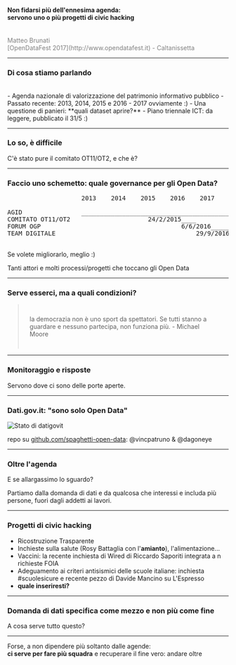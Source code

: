 
#### Non fidarsi più dell'ennesima agenda: <br/> servono uno o più progetti di civic hacking
<br>
<span style="color:gray">Matteo Brunati</span>
<br>
<span style="color:gray">[OpenDataFest 2017](http://www.opendatafest.it) - Caltanissetta</span>


---

### Di cosa stiamo parlando
<br>
- Agenda nazionale di valorizzazione del patrimonio informativo pubblico
- Passato recente: 2013, 2014, 2015 e 2016
- 2017 ovviamente :)
- Una questione di panieri: **quali dataset aprire?**
- Piano triennale ICT: da leggere, pubblicato il 31/5 :)

---

### Lo so, è difficile

C'è stato pure il comitato OT11/OT2, e che è?

---

### Faccio uno schemetto: quale governance per gli Open Data?

<pre>
                    2013    2014    2015    2016    2017

AGID                ____________________________________________
COMITATO OT11/OT2                     24/2/2015____
FORUM OGP                                      6/6/2016_________
TEAM DIGITALE                                      29/9/2016____ 
</pre>

<br/>
Se volete migliorarlo, meglio :) 
<p>Tanti attori e molti processi/progetti che toccano gli Open Data</p>

---

### Serve esserci, ma a quali condizioni?

<blockquote style="padding:25px">la democrazia non è uno sport da spettatori. Se tutti stanno a guardare e nessuno partecipa, non funziona più. - Michael Moore</blockquote>


---

### Monitoraggio e risposte

Servono dove ci sono delle porte aperte.


---

### Dati.gov.it: "sono solo Open Data"

![Stato di datigovit](https://github.com/spaghetti-open-data/opengov-watchdog/raw/master/dati-gov-it/datigov-timeline-integrazione-dati_01.png)

 repo su [github.com/spaghetti-open-data](https://github.com/spaghetti-open-data/opengov-watchdog): @vincpatruno & @dagoneye


---

### Oltre l'agenda

<p>E se allargassimo lo sguardo?</p>
Partiamo dalla domanda di dati e da qualcosa che interessi e includa più persone, fuori dagli addetti ai lavori.</p>


---

### Progetti di civic hacking

- Ricostruzione Trasparente
- Inchieste sulla salute (Rosy Battaglia con l'<strong>amianto</strong>), l'alimentazione...
- Vaccini: la recente inchiesta di Wired di Riccardo Saporiti integrata a n richieste FOIA
- Adeguamento ai criteri antisismici delle scuole italiane: inchiesta #scuolesicure e recente pezzo di Davide Mancino su L'Espresso
- **quale inseriresti?**


---

### Domanda di dati specifica come mezzo e non più come fine

A cosa serve tutto questo?

---

Forse, a non dipendere più soltanto dalle agende: <br/> <strong> ci serve per fare più squadra</strong> e recuperare il fine vero: andare oltre

